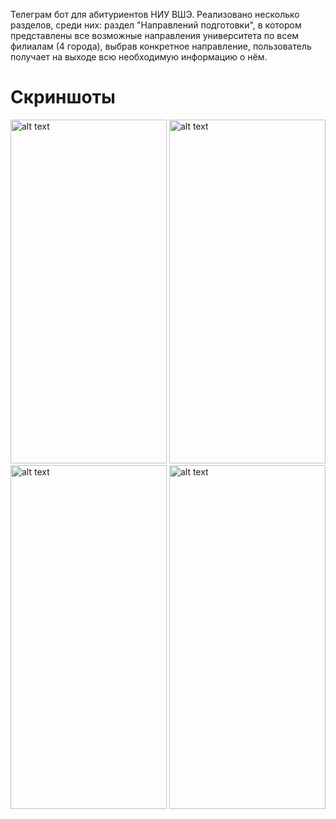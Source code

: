Телеграм бот для абитуриентов НИУ ВШЭ. 
Реализовано несколько разделов, среди них: раздел "Направлений подготовки", в котором представлены все возможные направления университета по всем филиалам (4 города), выбрав конкретное направление, пользователь получает на выходе всю необходимую информацию о нём. 

# Скриншоты
  <img src="https://github.com/arabianprince23/TelegramBotHSEntrant/blob/master/IMG_5668.PNG" alt="alt text" width="250" height="550">
    <img src="https://github.com/arabianprince23/TelegramBotHSEntrant/blob/master/IMG_5669.PNG" alt="alt text" width="250" height="550">
      <img src="https://github.com/arabianprince23/TelegramBotHSEntrant/blob/master/IMG_5670.PNG" alt="alt text" width="250" height="550">
        <img src="https://github.com/arabianprince23/TelegramBotHSEntrant/blob/master/IMG_5671.PNG" alt="alt text" width="250" height="550">
